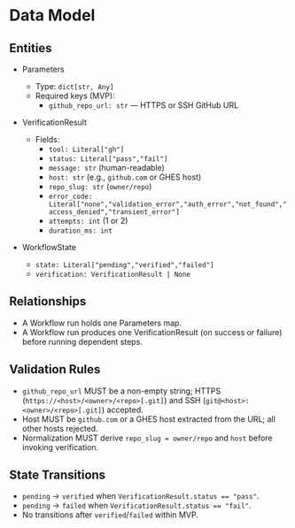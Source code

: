 # Data Model

## Entities

- Parameters
  - Type: `dict[str, Any]`
  - Required keys (MVP):
    - `github_repo_url: str` — HTTPS or SSH GitHub URL

- VerificationResult
  - Fields:
    - `tool: Literal["gh"]`
    - `status: Literal["pass","fail"]`
    - `message: str` (human-readable)
    - `host: str` (e.g., `github.com` or GHES host)
    - `repo_slug: str` (`owner/repo`)
    - `error_code: Literal["none","validation_error","auth_error","not_found","access_denied","transient_error"]`
    - `attempts: int` (1 or 2)
    - `duration_ms: int`

- WorkflowState
  - `state: Literal["pending","verified","failed"]`
  - `verification: VerificationResult | None`

## Relationships

- A Workflow run holds one Parameters map.
- A Workflow run produces one VerificationResult (on success or failure) before running dependent steps.

## Validation Rules

- `github_repo_url` MUST be a non-empty string; HTTPS (`https://<host>/<owner>/<repo>[.git]`) and SSH (`git@<host>:<owner>/<repo>[.git]`) accepted.
- Host MUST be `github.com` or a GHES host extracted from the URL; all other hosts rejected.
- Normalization MUST derive `repo_slug = owner/repo` and `host` before invoking verification.

## State Transitions

- `pending` → `verified` when `VerificationResult.status == "pass"`.
- `pending` → `failed` when `VerificationResult.status == "fail"`.
- No transitions after `verified`/`failed` within MVP.


